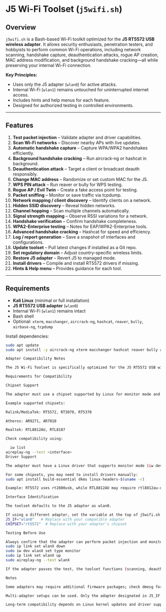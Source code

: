 # J5 Wi-Fi Toolset (`j5wifi.sh`)

## Overview

`j5wifi.sh` is a Bash-based Wi-Fi toolkit optimized for the **J5 RT5572 USB wireless adapter**. It allows security enthusiasts, penetration testers, and hobbyists to perform common Wi-Fi operations, including network scanning, handshake capture, deauthentication attacks, rogue AP creation, MAC address modification, and background handshake cracking—all while preserving your internal Wi-Fi connection.

**Key Principles:**
- Uses only the J5 adapter (`wlan0`) for active attacks.
- Internal Wi-Fi (`wlan1`) remains untouched for uninterrupted internet access.
- Includes hints and help menus for each feature.
- Designed for authorized testing in controlled environments.

---

## Features

1. **Test packet injection** – Validate adapter and driver capabilities.  
2. **Scan Wi-Fi networks** – Discover nearby APs with live updates.  
3. **Automatic handshake capture** – Capture WPA/WPA2 handshakes efficiently.  
4. **Background handshake cracking** – Run aircrack-ng or hashcat in background.  
5. **Deauthentication attack** – Target a client or broadcast deauth responsibly.  
6. **Change MAC address** – Randomize or set custom MAC for the J5.  
7. **WPS PIN attack** – Run reaver or bully for WPS testing.  
8. **Rogue AP / Evil Twin** – Create a fake access point for testing.  
9. **Packet sniffing** – Monitor or save traffic via tcpdump.  
10. **Network mapping / client discovery** – Identify clients on a network.  
11. **Hidden SSID discovery** – Reveal hidden networks.  
12. **Channel hopping** – Scan multiple channels automatically.  
13. **Signal strength mapping** – Observe RSSI variations for a network.  
14. **Handshake verification** – Confirm handshake completeness.  
15. **WPA2-Enterprise testing** – Notes for EAP/WPA2-Enterprise tools.  
16. **Advanced handshake cracking** – Hashcat for speed and efficiency.  
17. **Log / report generation** – Save a snapshot of interfaces and configurations.  
18. **Update toolset** – Pull latest changes if installed as a Git repo.  
19. **Set regulatory domain** – Adjust country-specific wireless limits.  
20. **Restore J5 adapter** – Revert J5 to managed mode.  
21. **Install drivers** – Compile and install RT5572 drivers if missing.  
22. **Hints & Help menu** – Provides guidance for each tool.

---

## Requirements

- **Kali Linux** (minimal or full installation)  
- **J5 RT5572 USB adapter** (`wlan0`)  
- Internal Wi-Fi (`wlan1`) remains intact  
- Bash shell  
- Optional: `xterm`, `macchanger`, `aircrack-ng`, `hashcat`, `reaver`, `bully`, `airbase-ng`, `tcpdump`  

Install dependencies:
```bash
sudo apt update
sudo apt install -y aircrack-ng xterm macchanger hashcat reaver bully airbase-ng tcpdump

Adapter Compatibility Notes

The J5 Wi-Fi Toolset is specifically optimized for the J5 RT5572 USB wireless adapter, but its underlying Bash script is designed to be adaptable to other Wi-Fi adapters provided they meet certain requirements.

Requirements for Compatibility

Chipset Support

The adapter must use a chipset supported by Linux for monitor mode and packet injection.

Example supported chipsets:

Ralink/MediaTek: RT5572, RT3070, RT5370

Atheros: AR9271, AR7010

Realtek: RTL8812AU, RTL8187

Check compatibility using:

  iw list
aireplay-ng --test <interface>
Driver Support

The adapter must have a Linux driver that supports monitor mode (iw dev <iface> set type monitor) and injection (aireplay-ng --test).

For some chipsets, you may need to install drivers manually:
sudo apt install build-essential dkms linux-headers-$(uname -r)

Example: RT5572 uses rt2800usb, while RTL8812AU may require rtl8812au-dkms.

Interface Identification

The toolset defaults to the J5 adapter as wlan0.

If using a different adapter, set the variable at the top of j5wifi.sh:
J5_IF="wlan0"   # Replace with your compatible adapter
CHIPSET="rt5572"  # Replace with your adapter's chipset

Testing Before Use

Always confirm that the adapter can perform packet injection and monitor mode before running attacks:
sudo ip link set wlanX down
sudo iw dev wlanX set type monitor
sudo ip link set wlanX up
sudo aireplay-ng --test wlanX

If the adapter passes the test, the toolset functions (scanning, deauth, capture, etc.) should work seamlessly.

Notes

Some adapters may require additional firmware packages; check dmesg for errors when plugging in a new adapter.

Multi-adapter setups can be used. Only the adapter designated in J5_IF will be affected by the toolset—internal or secondary Wi-Fi remains untouched.

Long-term compatibility depends on Linux kernel updates and driver support for your specific chipset.




